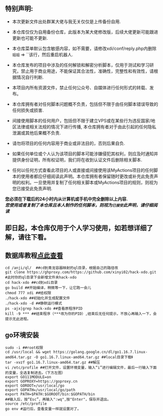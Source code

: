 ## 特别声明: 

* 本次更新文件出处群某大佬与我无关仅仅是上传备份自用.

* 本仓库仅仅为自用备份仓库，此版本为某大佬修改版，后续大佬更新可能跟进更新也可能不更新.

* 本仓库菜单默认包含敏感内容，如不需要，请修改xdi/conf/reply.php内删除 `姐姐` => ``该行，然后重启机器人.

* 本仓库发布的项目中涉及的任何解锁和解密分析脚本，仅用于测试和学习研究，禁止用于商业用途，不能保证其合法性，准确性，完整性和有效性，请根据情况自行判断.

* 本项目内所有资源文件，禁止任何公众号、自媒体进行任何形式的转载、发布。

* 本仓库拥有者对任何脚本问题概不负责，包括但不限于由任何脚本错误导致的任何损失或损害.

* 间接使用脚本的任何用户，包括但不限于建立VPS或在某些行为违反国家/地区法律或相关法规的情况下进行传播, 本仓库拥有者对于由此引起的任何隐私泄漏或其他后果概不负责.

* 请勿将项目的任何内容用于商业或非法目的，否则后果自负.

* 如果任何单位或个人认为该项目的脚本可能涉嫌侵犯其权利，则应及时通知并提供身份证明，所有权证明，我们将在收到认证文件后删除相关脚本.

* 任何以任何方式查看此项目的人或直接或间接使用该MyActions项目的任何脚本的使用者都应仔细阅读此声明。本仓库拥有者保留随时更改或补充此免责声明的权利。一旦使用并复制了任何相关脚本或MyActions项目的规则，则视为您已接受此免责声明.

 **您必须在下载后的24小时内从计算机或手机中完全删除以上内容.**  </br>
 ***您使用或者复制了本仓库且本人制作的任何脚本，则视为`已接受`此声明，请仔细阅读*** 


## 即日起，本仓库仅用于个人学习使用，如若想详细了解，请往下看。

## 数据库教程[点此查看](https://docs.qq.com/doc/DREdJWHRtQUpoUlNO)

```
cd /anji/ql/  ##cd到青龙容器映射的ql目录，根据自己的路径改
git clone https://ghproxy.com/https://github.com/xinyi02/hack-xdo.git  #此时你的ql目录下会新增文件夹hack-xdo
cd hack-xdo ##cd到xdi目录
go build ##开始编译，稍微等一下，让它跑一会儿
chmod 777 xdi ##给权限
./hack-xdo ##初始化并生成配置文件
./hack-xdo -d ##静默运行模式
ps -ajx|grep hack-xdo ##查看原程序PID
kill -9 *** ##结束程序（***改为你的PID）,结束后无任何提示，不放心再输入一下，会提示无此进程。
 ```
## go环境安装
 ```
sudo -i ##root权限
cd /usr/local && wget https://golang.google.cn/dl/go1.16.7.linux-amd64.tar.gz -O go1.16.7.linux-amd64.tar.gz ##local目录下载⏬
tar -xvzf go1.16.7.linux-amd64.tar.gz ##解压
vi /etc/profile ##打开文件，设置环境变量，输入“i”进行编辑文件，最后一行输入下面的变量，全选复制进去。（下方左图）
export GO111MODULE=on
export GOPROXY=https://goproxy.cn
export GOROOT=/usr/local/go
export GOPATH=/usr/local/go/path
export PATH=$PATH:$GOROOT/bin:$GOPATH/bin
##输入后，按“Esc”，再输入":wq",按"Enter"，保存并退出。
source /etc/profile
go env #运行后，查看变量一样就设置对了。
 ```
